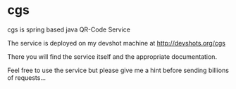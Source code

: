 cgs
===

cgs is spring based java QR-Code Service

The service is deployed on my devshot machine at http://devshots.org/cgs

There you will find the service itself and the appropriate documentation.

Feel free to use the service but please give me a hint before sending billions of requests...